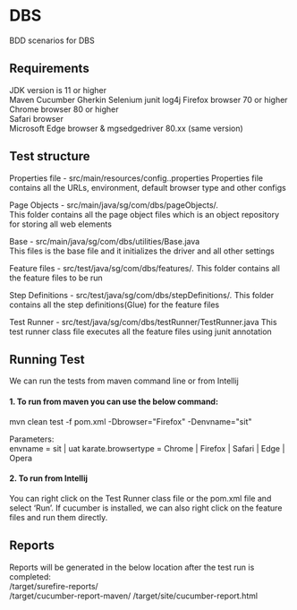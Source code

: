 # DBS
BDD scenarios for DBS

## Requirements
JDK version is 11 or higher  
Maven
Cucumber
Gherkin
Selenium
junit
log4j
Firefox browser 70 or higher  
Chrome browser 80 or higher  
Safari browser  
Microsoft Edge browser & mgsedgedriver 80.xx (same version)  

## Test structure

Properties file - src/main/resources/config.<envname>.properties 
Properties file contains all the URLs, environment, default browser type and other configs  

Page Objects - src/main/java/sg/com/dbs/pageObjects/*.*  
This folder contains all the page object files which is an object repository for storing all web elements 

Base - src/main/java/sg/com/dbs/utilities/Base.java  
This files is the base file and it initializes the driver and all other settings 

Feature files - src/test/java/sg/com/dbs/features/*.*
This folder contains all the feature files to be run

Step Definitions - src/test/java/sg/com/dbs/stepDefinitions/*.*
This folder contains all the step definitions(Glue) for the feature files

Test Runner - src/test/java/sg/com/dbs/testRunner/TestRunner.java
This test runner class file executes all the feature files using junit annotation

## Running Test

We can run the tests from maven command line or from Intellij

#### 1. To run from maven you can use the below command:  

mvn clean test -f pom.xml -Dbrowser="Firefox" -Denvname="sit"

Parameters:  
envname = sit | uat 
karate.browsertype = Chrome | Firefox | Safari | Edge | Opera

#### 2. To run from Intellij  

You can right click on the Test Runner class file or the pom.xml file and select ‘Run’. If cucumber is installed, we can also right click on the feature files and run them directly.

## Reports

Reports will be generated in the below location after the test run is completed:  
/target/surefire-reports/   
/target/cucumber-report-maven/
/target/site/cucumber-report.html
